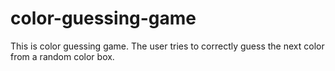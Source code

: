 # color-guessing-game
This is color guessing game. The user tries to correctly guess the next color from a random color box.
